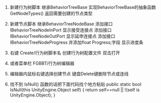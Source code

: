 1. 新建行为树脚本 继承BehaviorTreeBase
        实现BehaviorTreeBase的抽象函数GetNodeTypes() 返回需要创建的节点类型

2. 新建节点脚本 继承BehaviorTreeNodeBase
        添加接口 IBehaviorTreeNodeInPort 显示接受连接点
        添加接口 IBehaviorTreeNodeOutPort 显示延申连接点
        添加接口 IBehaviorTreeNodeProgress 并添加float Progress;字段 显示进度条

3. 右键 Create/行为树脚本名 创建行为树配置文件 双击打开

4. 或者菜单栏 FGBBT/行为树编辑器

5. 编辑器内鼠标右键选择创建节点 键盘Delete键删除节点或连线

6. 找不到 IsNull() 函数的话把下面代码找个地方粘贴
        public static bool IsNull(this UnityEngine.Object self)
        {
            return self==null || !(self is UnityEngine.Object);
        }